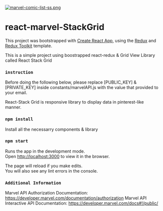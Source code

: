 [![marvel-comic-list-ss.png](https://i.postimg.cc/YSNszftJ/marvel-comic-list-ss.png)](https://postimg.cc/d716qCkB)

# react-marvel-StackGrid

This project was bootstrapped with [Create React App](https://github.com/facebook/create-react-app), using the [Redux](https://redux.js.org/) and [Redux Toolkit](https://redux-toolkit.js.org/) template.

This is a simple project using boostrapped react-redux & Grid View Library called React Stack Grid

### `instruction`
Before doing the following below, please replace [PUBLIC_KEY] & [PRIVATE_KEY] inside constants/marvelAPI.js with the value that provided to your email.

React-Stack Grid is responsive library to display data in pinterest-like manner.

### `npm install`
Install all the necessarry components & library

### `npm start`

Runs the app in the development mode.<br />
Open [http://localhost:3000](http://localhost:3000) to view it in the browser.

The page will reload if you make edits.<br />
You will also see any lint errors in the console.

### `Additional Information`

Marvel API Authorization Documentation: https://developer.marvel.com/documentation/authorization
Marvel API Interactive API Documentation: https://developer.marvel.com/docs#!/public/




